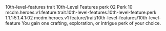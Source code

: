 <ability>
  <metadata>
    <class>10th-level-features</class>
    <feature_type>trait</feature_type>
    <file_dpath>10th-Level Features</file_dpath>
    <item_id>perk</item_id>
    <item_index>02</item_index>
    <item_name>Perk</item_name>
    <level>10</level>
    <scc>mcdm.heroes.v1:feature.trait.10th-level-features.10th-level-feature:perk</scc>
    <scdc>1.1.1:5.1.4.1:02</scdc>
    <source>mcdm.heroes.v1</source>
    <type>feature/trait/10th-level-features/10th-level-feature</type>
  </metadata>
  <effects>
    <effect type="mundane">You gain one crafting, exploration, or intrigue perk of your choice.</effect>
  </effects>
</ability>
